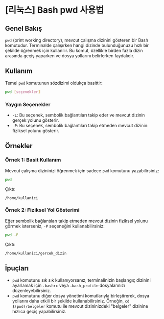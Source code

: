 # [리눅스] Bash pwd 사용법

## Genel Bakış
`pwd` (print working directory), mevcut çalışma dizinini gösteren bir Bash komutudur. Terminalde çalışırken hangi dizinde bulunduğunuzu hızlı bir şekilde öğrenmek için kullanılır. Bu komut, özellikle birden fazla dizin arasında geçiş yaparken ve dosya yollarını belirlerken faydalıdır.

## Kullanım
Temel `pwd` komutunun sözdizimi oldukça basittir:

```bash
pwd [seçenekler]
```

### Yaygın Seçenekler
- `-L`: Bu seçenek, sembolik bağlantıları takip eder ve mevcut dizinin gerçek yolunu gösterir.
- `-P`: Bu seçenek, sembolik bağlantıları takip etmeden mevcut dizinin fiziksel yolunu gösterir.

## Örnekler
### Örnek 1: Basit Kullanım
Mevcut çalışma dizininizi öğrenmek için sadece `pwd` komutunu yazabilirsiniz:

```bash
pwd
```
Çıktı:
```
/home/kullanici
```

### Örnek 2: Fiziksel Yol Gösterimi
Eğer sembolik bağlantıları takip etmeden mevcut dizinin fiziksel yolunu görmek isterseniz, `-P` seçeneğini kullanabilirsiniz:

```bash
pwd -P
```
Çıktı:
```
/home/kullanici/gercek_dizin
```

## İpuçları
- `pwd` komutunu sık sık kullanıyorsanız, terminalinizin başlangıç dizinini ayarlamak için `.bashrc` veya `.bash_profile` dosyalarınızı düzenleyebilirsiniz.
- `pwd` komutunu diğer dosya yönetimi komutlarıyla birleştirerek, dosya yollarını daha etkili bir şekilde kullanabilirsiniz. Örneğin, `cd $(pwd)/belgeler` komutu ile mevcut dizininizdeki "belgeler" dizinine hızlıca geçiş yapabilirsiniz.